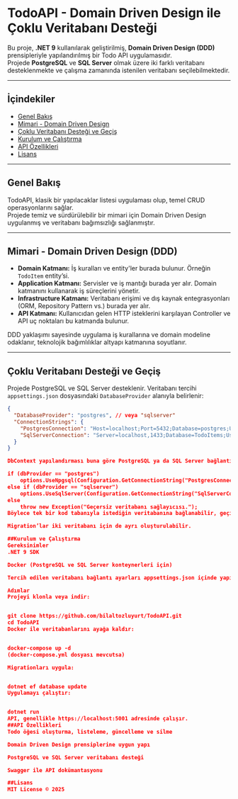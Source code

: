 # TodoAPI - Domain Driven Design ile Çoklu Veritabanı Desteği

Bu proje, **.NET 9** kullanılarak geliştirilmiş, **Domain Driven Design (DDD)** prensipleriyle yapılandırılmış bir Todo API uygulamasıdır.  
Projede **PostgreSQL** ve **SQL Server** olmak üzere iki farklı veritabanı desteklenmekte ve çalışma zamanında istenilen veritabanı seçilebilmektedir.

---

## İçindekiler

- [Genel Bakış](#genel-bakış)
- [Mimari - Domain Driven Design](#mimari---domain-driven-design-ddd)
- [Çoklu Veritabanı Desteği ve Geçiş](#çoklu-veritabanı-desteği-ve-geçiş)
- [Kurulum ve Çalıştırma](#kurulum-ve-çalıştırma)
- [API Özellikleri](#api-özellikleri)
- [Lisans](#lisans)

---

## Genel Bakış

TodoAPI, klasik bir yapılacaklar listesi uygulaması olup, temel CRUD operasyonlarını sağlar.  
Projede temiz ve sürdürülebilir bir mimari için Domain Driven Design uygulanmış ve veritabanı bağımsızlığı sağlanmıştır.

---

## Mimari - Domain Driven Design (DDD)

- **Domain Katmanı:** İş kuralları ve entity'ler burada bulunur. Örneğin `TodoItem` entity’si.
- **Application Katmanı:** Servisler ve iş mantığı burada yer alır. Domain katmanını kullanarak iş süreçlerini yönetir.
- **Infrastructure Katmanı:** Veritabanı erişimi ve dış kaynak entegrasyonları (ORM, Repository Pattern vs.) burada yer alır.
- **API Katmanı:** Kullanıcıdan gelen HTTP isteklerini karşılayan Controller ve API uç noktaları bu katmanda bulunur.

DDD yaklaşımı sayesinde uygulama iş kurallarına ve domain modeline odaklanır, teknolojik bağımlılıklar altyapı katmanına soyutlanır.

---

## Çoklu Veritabanı Desteği ve Geçiş

Projede PostgreSQL ve SQL Server desteklenir. Veritabanı tercihi `appsettings.json` dosyasındaki `DatabaseProvider` alanıyla belirlenir:

```json
{
  "DatabaseProvider": "postgres", // veya "sqlserver"
  "ConnectionStrings": {
    "PostgresConnection": "Host=localhost;Port=5432;Database=postgres;Username=postgres;Password=postgres",
    "SqlServerConnection": "Server=localhost,1433;Database=TodoItems;User Id=sa;Password=YourStrongPassword;"
  }
}

DbContext yapılandırması buna göre PostgreSQL ya da SQL Server bağlantısıyla yapılır:

if (dbProvider == "postgres")
    options.UseNpgsql(Configuration.GetConnectionString("PostgresConnection"));
else if (dbProvider == "sqlserver")
    options.UseSqlServer(Configuration.GetConnectionString("SqlServerConnection"));
else
    throw new Exception("Geçersiz veritabanı sağlayıcısı.");
Böylece tek bir kod tabanıyla istediğin veritabanına bağlanabilir, geçiş yapabilirsin.

Migration’lar iki veritabanı için de ayrı oluşturulabilir.

##Kurulum ve Çalıştırma
Gereksinimler
.NET 9 SDK

Docker (PostgreSQL ve SQL Server konteynerleri için)

Tercih edilen veritabanı bağlantı ayarları appsettings.json içinde yapılandırılmalı

Adımlar
Projeyi klonla veya indir:


git clone https://github.com/bilaltozluyurt/TodoAPI.git
cd TodoAPI
Docker ile veritabanlarını ayağa kaldır:


docker-compose up -d
(docker-compose.yml dosyası mevcutsa)

Migrationları uygula:


dotnet ef database update
Uygulamayı çalıştır:


dotnet run
API, genellikle https://localhost:5001 adresinde çalışır.
##API Özellikleri
Todo öğesi oluşturma, listeleme, güncelleme ve silme

Domain Driven Design prensiplerine uygun yapı

PostgreSQL ve SQL Server veritabanı desteği

Swagger ile API dokümantasyonu

##Lisans
MIT License © 2025

